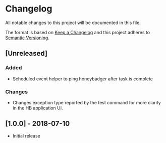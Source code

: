 # Changelog
All notable changes to this project will be documented in this file.

The format is based on [Keep a Changelog](http://keepachangelog.com/en/1.0.0/)
and this project adheres to [Semantic Versioning](http://semver.org/spec/v2.0.0.html).

## [Unreleased]
### Added
* Scheduled event helper to ping honeybadger after task is complete

### Changes
* Changes exception type reported by the test command for more clarity in the HB application UI.

## [1.0.0] - 2018-07-10
* Initial release
